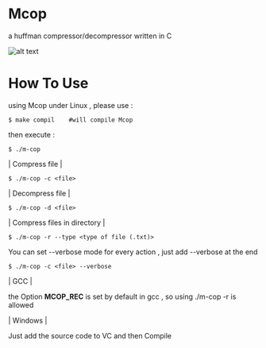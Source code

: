# Mcop
 a huffman compressor/decompressor written in C
 
 ![alt text]( http://nsa33.casimages.com/img/2015/02/13/150213091934728223.png "mcop logo")
 
# How To Use

 using Mcop under Linux , please use : 

	$ make compil    #will compile Mcop

then execute :

	$ ./m-cop


| Compress file |

	$ ./m-cop -c <file>


| Decompress file |

	$ ./m-cop -d <file>

| Compress files in directory |

	$ ./m-cop -r --type <type of file (.txt)>


You can set --verbose mode for every action , just add --verbose at the end

	$ ./m-cop -c <file> --verbose
	
| GCC |

the Option <b>MCOP_REC</b> is set by default in gcc , so using ./m-cop -r is allowed
	
| Windows |

Just add the source code to VC and then Compile
